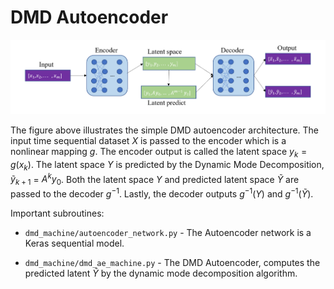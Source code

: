 # DMD Autoencoder

![](images/model_arc_pp.PNG)

The figure above illustrates the simple DMD autoencoder architecture. The input time sequential dataset $X$ is passed to the encoder which is a nonlinear mapping $g$. The encoder output is called the latent space $y_{k} = g(x_{k})$. The latent space $Y$ is predicted by the Dynamic Mode Decomposition, $\tilde y_{k+1}$ = $A^{k}y_{0}$. Both the latent space $Y$ and predicted latent space $\tilde{Y}$ are passed to the decoder $g^{-1}$. Lastly, the decoder outputs $g^{-1}(Y)$ and $g^{-1}(\tilde{Y})$.

Important subroutines: 

- `dmd_machine/autoencoder_network.py` - The Autoencoder network is a Keras sequential model. 

- `dmd_machine/dmd_ae_machine.py` - The DMD Autoencoder, computes the predicted latent $\tilde{Y}$ by the dynamic mode decomposition algorithm. 
